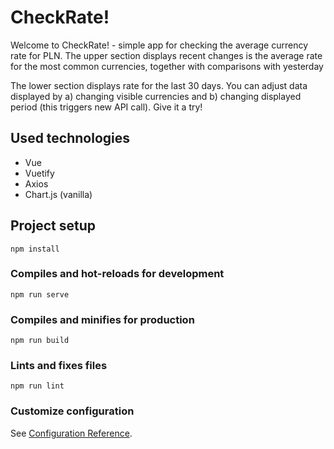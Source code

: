 # CheckRate!

Welcome to CheckRate! - simple app for checking the average currency
rate for PLN. The upper section displays recent changes is the average
rate for the most common currencies, together with comparisons with
yesterday

The lower section displays rate for the last 30 days. You can adjust
data displayed by a) changing visible currencies and b) changing
displayed period (this triggers new API call). Give it a try!

## Used technologies

- Vue
- Vuetify
- Axios
- Chart.js (vanilla)

## Project setup

```
npm install
```

### Compiles and hot-reloads for development

```
npm run serve
```

### Compiles and minifies for production

```
npm run build
```

### Lints and fixes files

```
npm run lint
```

### Customize configuration

See [Configuration Reference](https://cli.vuejs.org/config/).
